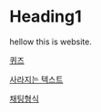 # Heading1

hellow this is website.

[퀴즈](https://mminimin112313.github.io/static-html-tool/quiz.html)

[사라지는 텍스트](https://mminimin112313.github.io/static-html-tool/vanishing_Text.html)

[채팅형식](https://mminimin112313.github.io/static-html-tool/write_text.html)
